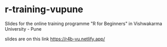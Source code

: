 # r-training-vupune
Slides for the online training programme "R for Beginners" in Vishwakarma University - Pune

slides are on this link https://r4b-vu.netlify.app/
